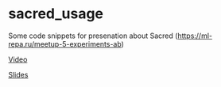 # sacred_usage
Some code snippets for presenation about Sacred (https://ml-repa.ru/meetup-5-experiments-ab)

[Video](https://youtu.be/u85Eoz1Oocw)

[Slides](sacred.pdf)
 